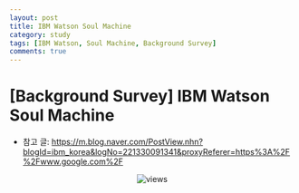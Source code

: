 ```yaml
---
layout: post
title: IBM Watson Soul Machine
category: study
tags: [IBM Watson, Soul Machine, Background Survey]
comments: true
---
```


# [Background Survey] IBM Watson Soul Machine
- 참고 글: https://m.blog.naver.com/PostView.nhn?blogId=ibm_korea&logNo=221330091341&proxyReferer=https%3A%2F%2Fwww.google.com%2F


<center>
<figure>
<img src="/assets/post_img/study/2019-05-27-ibm_soul_machine/fig1.png" alt="views">
<figcaption></figcaption>
</figure>
</center>
